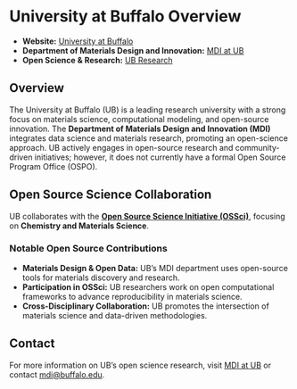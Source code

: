 # University at Buffalo Overview

- **Website:** [University at Buffalo](https://www.buffalo.edu/)
- **Department of Materials Design and Innovation:** [MDI at UB](https://engineering.buffalo.edu/materials-design-innovation.html)
- **Open Science & Research:** [UB Research](https://www.buffalo.edu/research.html)

## Overview  

The University at Buffalo (UB) is a leading research university with a strong focus on materials science, computational modeling, and open-source innovation. The **Department of Materials Design and Innovation (MDI)** integrates data science and materials research, promoting an open-science approach.  UB actively engages in open-source research and community-driven initiatives; however, it does not currently have a formal Open Source Program Office (OSPO).  

## Open Source Science Collaboration  

UB collaborates with the **[Open Source Science Initiative (OSSci)](https://sustainoss.org/academic-map/organizations/OSSci.html)**, focusing on **Chemistry and Materials Science**. 

### Notable Open Source Contributions  

- **Materials Design & Open Data:** UB’s MDI department uses open-source tools for materials discovery and research.
- **Participation in OSSci:** UB researchers work on open computational frameworks to advance reproducibility in materials science.
- **Cross-Disciplinary Collaboration:** UB promotes the intersection of materials science and data-driven methodologies.

## Contact  

For more information on UB’s open science research, visit [MDI at UB](https://engineering.buffalo.edu/materials-design-innovation.html) or contact [mdi@buffalo.edu](mailto:mdi@buffalo.edu).

